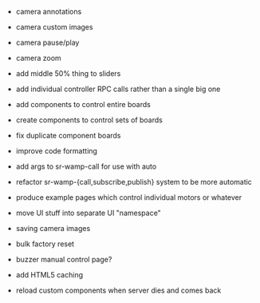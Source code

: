 - camera annotations
- camera custom images
- camera pause/play
- camera zoom
- add middle 50% thing to sliders

- add individual controller RPC calls rather than a single big one
- add components to control entire boards
- create components to control sets of boards
- fix duplicate component boards
- improve code formatting

- add args to sr-wamp-call for use with auto
- refactor sr-wamp-{call,subscribe,publish} system to be more automatic

- produce example pages which control individual motors or whatever
- move UI stuff into separate UI "namespace"

- saving camera images
- bulk factory reset
- buzzer manual control page?
- add HTML5 caching
- reload custom components when server dies and comes back
